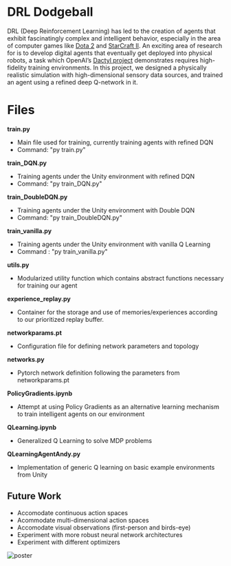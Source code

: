 # DRL Dodgeball
DRL (Deep Reinforcement Learning) has led to the creation of agents that exhibit fascinatingly complex and intelligent behavior, especially in the area of computer games like [Dota 2](https://openai.com/blog/dota-2/) and [StarCraft II](https://arxiv.org/pdf/1708.04782.pdf). An exciting area of research for is to develop digital agents that eventually get deployed into physical robots, a task which OpenAI’s [Dactyl project](https://openai.com/blog/learning-dexterity/) demonstrates requires high-fidelity training environments. In this project, we designed a physically realistic simulation with high-dimensional sensory data sources, and trained an agent using a refined deep Q-network in it.

# Files

**train.py**
- Main file used for training, currently training agents with refined DQN
- Command: "py train.py"

 **train_DQN.py** 
- Training agents under the Unity environment with refined DQN
- Command: "py train_DQN.py"

 **train_DoubleDQN.py** 
- Training agents under the Unity environment with Double DQN
- Command: "py train_DoubleDQN.py"

 **train_vanilla.py**
- Training agents under the Unity environment with vanilla Q Learning
- Command : "py train_vanilla.py"

 **utils.py** 
- Modularized utility function which contains abstract functions necessary for training our agent

 **experience_replay.py** 
- Container for the storage and use of memories/experiences according to our prioritized replay buffer.

 **networkparams.pt**
- Configuration file for defining network parameters and topology

 **networks.py**
- Pytorch network definition following the parameters from networkparams.pt

 **PolicyGradients.ipynb** 
- Attempt at using Policy Gradients as an alternative learning mechanism to train intelligent agents on our environment

**QLearning.ipynb** 
- Generalized Q Learning to solve MDP problems

**QLearningAgentAndy.py**
- Implementation of generic Q learning on basic example environments from Unity


## Future Work
- Accomodate continuous action spaces
- Acommodate multi-dimensional action spaces
- Accomodate visual observations (first-person and birds-eye)
- Experiment with more robust neural network architectures
- Experiment with different optimizers

![poster](assets/poster.jpg)
